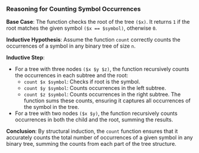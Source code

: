 ### Reasoning for Counting Symbol Occurrences 

**Base Case**: The function checks the root of the tree `($x)`. It returns `1` if the root matches the given symbol `($x == $symbol)`, otherwise `0`.

**Inductive Hypothesis**: Assume the function `count` correctly counts the occurrences of a symbol in any binary tree of size `n`.

**Inductive Step**: 
- For a tree with three nodes `($x $y $z)`, the function recursively counts the occurrences in each subtree and the root:
  - `count $x $symbol`: Checks if root is the symbol.
  - `count $y $symbol`: Counts occurrences in the left subtree.
  - `count $z $symbol`: Counts occurrences in the right subtree.
  The function sums these counts, ensuring it captures all occurrences of the symbol in the tree.
- For a tree with two nodes `($x $y)`, the function recursively counts occurrences in both the child and the root, summing the results.

**Conclusion**: By structural induction, the `count` function ensures that it accurately counts the total number of occurrences of a given symbol in any binary tree, summing the counts from each part of the tree structure.
